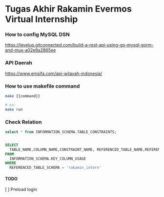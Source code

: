 # Tugas Akhir Rakamin Evermos Virtual Internship

### How to config MySQL DSN   
https://levelup.gitconnected.com/build-a-rest-api-using-go-mysql-gorm-and-mux-a02e9a2865ee

### API Daerah
https://www.emsifa.com/api-wilayah-indonesia/

### How to use makefile command
```bash
make {{command}}

# ex:
make run
```

### Check Relation
```sql
select * from INFORMATION_SCHEMA.TABLE_CONSTRAINTS;


SELECT 
  TABLE_NAME,COLUMN_NAME,CONSTRAINT_NAME, REFERENCED_TABLE_NAME,REFERENCED_COLUMN_NAME
FROM
  INFORMATION_SCHEMA.KEY_COLUMN_USAGE
WHERE
  REFERENCED_TABLE_SCHEMA = 'rakamin_intern' 
```
#### TODO
[ ] Preload login